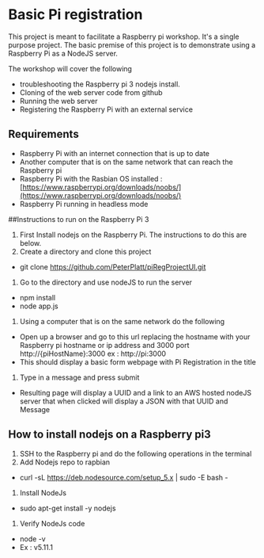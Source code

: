 # Basic Pi registration
This project is meant to facilitate a Raspberry pi workshop. It's a single purpose project. The basic premise of this project is to demonstrate using a Raspberry Pi as a NodeJS server.

The workshop will cover the following
* troubleshooting the Raspberry pi 3 nodejs install.
* Cloning of the web server code from github
* Running the web server
* Registering the Raspberry Pi with an external service 

## Requirements
* Raspberry Pi with an internet connection that is up to date
* Another computer that is on the same network that can reach the Raspberry pi
* Raspberry Pi with the Rasbian OS installed : [https://www.raspberrypi.org/downloads/noobs/](https://www.raspberrypi.org/downloads/noobs/)
* Raspberry Pi running in headless mode 

##Instructions to run on the Raspberry Pi 3
1. First Install nodejs on the Raspberry Pi. The instructions to do this are below.
1. Create a directory and clone this project 
  * git clone https://github.com/PeterPlatt/piRegProjectUI.git
1. Go to the directory and use nodeJS to run the server
  * npm install
  * node app.js
1. Using a computer that is on the same network do the following
  * Open up a browser and go to this url replacing the hostname with your Raspberry pi hostname or ip address and 3000 port http://{piHostName}:3000 ex : http://pi:3000
  * This should display a basic form webpage with Pi Registration in the title 
1. Type in a message and press submit
  * Resulting page will display a UUID and a link to an AWS hosted nodeJS server that when clicked will display a JSON with that UUID and Message

## How to install nodejs on a Raspberry pi3
1. SSH to the Raspberry pi and do the following operations in the terminal
1. Add Nodejs repo to rapbian
  * curl -sL https://deb.nodesource.com/setup_5.x | sudo -E bash -
1. Install NodeJs
  * sudo apt-get install -y nodejs
1. Verify NodeJs code
  * node -v
  * Ex : v5.11.1


